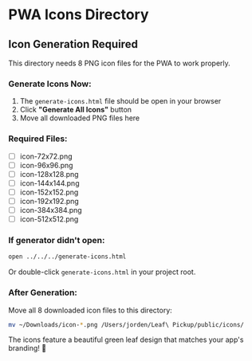 # PWA Icons Directory

## Icon Generation Required

This directory needs 8 PNG icon files for the PWA to work properly.

### Generate Icons Now:

1. The `generate-icons.html` file should be open in your browser
2. Click **"Generate All Icons"** button
3. Move all downloaded PNG files here

### Required Files:

- [ ] icon-72x72.png
- [ ] icon-96x96.png
- [ ] icon-128x128.png
- [ ] icon-144x144.png
- [ ] icon-152x152.png
- [ ] icon-192x192.png
- [ ] icon-384x384.png
- [ ] icon-512x512.png

### If generator didn't open:

```bash
open ../../../generate-icons.html
```

Or double-click `generate-icons.html` in your project root.

### After Generation:

Move all 8 downloaded icon files to this directory:
```bash
mv ~/Downloads/icon-*.png /Users/jorden/Leaf\ Pickup/public/icons/
```

The icons feature a beautiful green leaf design that matches your app's branding! 🍂
